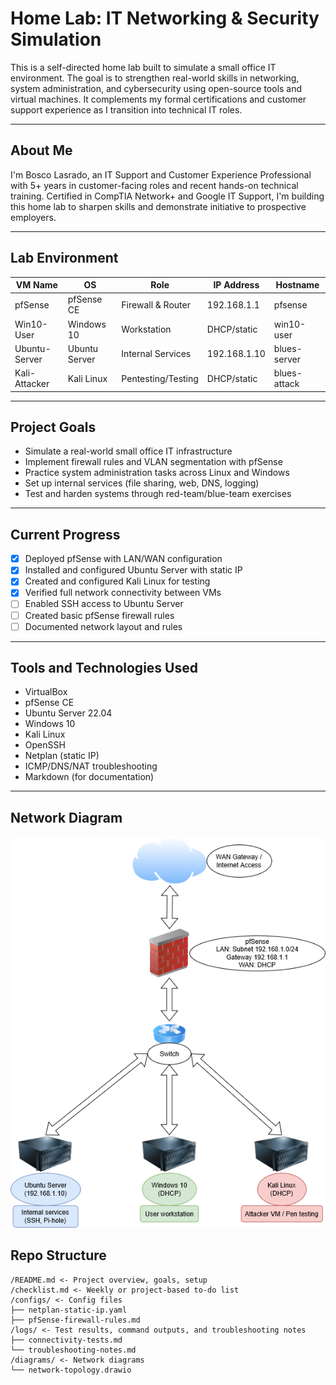 # Home Lab: IT Networking & Security Simulation

This is a self-directed home lab built to simulate a small office IT environment. The goal is to strengthen real-world skills in networking, system administration, and cybersecurity using open-source tools and virtual machines. It complements my formal certifications and customer support experience as I transition into technical IT roles.

---

## About Me

I'm Bosco Lasrado, an IT Support and Customer Experience Professional with 5+ years in customer-facing roles and recent hands-on technical training. Certified in CompTIA Network+ and Google IT Support, I'm building this home lab to sharpen skills and demonstrate initiative to prospective employers.

---

## Lab Environment

| VM Name       | OS             | Role               | IP Address      | Hostname       |
|---------------|----------------|--------------------|------------------|----------------|
| pfSense        | pfSense CE     | Firewall & Router  | 192.168.1.1      | pfsense         |
| Win10-User     | Windows 10     | Workstation        | DHCP/static     | win10-user      |
| Ubuntu-Server  | Ubuntu Server  | Internal Services  | 192.168.1.10     | blues-server     |
| Kali-Attacker  | Kali Linux     | Pentesting/Testing | DHCP/static     | blues-attack    |

---

## Project Goals

- Simulate a real-world small office IT infrastructure
- Implement firewall rules and VLAN segmentation with pfSense
- Practice system administration tasks across Linux and Windows
- Set up internal services (file sharing, web, DNS, logging)
- Test and harden systems through red-team/blue-team exercises

---

## Current Progress

- [x] Deployed pfSense with LAN/WAN configuration
- [x] Installed and configured Ubuntu Server with static IP
- [x] Created and configured Kali Linux for testing
- [x] Verified full network connectivity between VMs
- [ ] Enabled SSH access to Ubuntu Server
- [ ] Created basic pfSense firewall rules
- [ ] Documented network layout and rules

---

## Tools and Technologies Used

- VirtualBox
- pfSense CE
- Ubuntu Server 22.04
- Windows 10
- Kali Linux
- OpenSSH
- Netplan (static IP)
- ICMP/DNS/NAT troubleshooting
- Markdown (for documentation)

---

## Network Diagram

![Network Diagram](diagrams/network-topology.png)

## Repo Structure
```
/README.md <- Project overview, goals, setup
/checklist.md <- Weekly or project-based to-do list
/configs/ <- Config files
├── netplan-static-ip.yaml
├── pfSense-firewall-rules.md
/logs/ <- Test results, command outputs, and troubleshooting notes
├── connectivity-tests.md
└── troubleshooting-notes.md
/diagrams/ <- Network diagrams
└── network-topology.drawio
```

